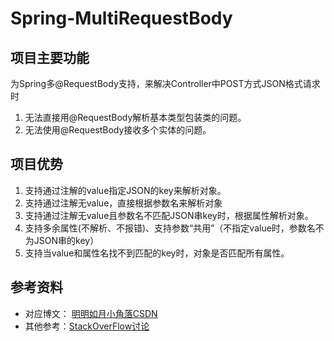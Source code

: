 # Spring-MultiRequestBody
## 项目主要功能
为Spring多@RequestBody支持，来解决Controller中POST方式JSON格式请求时
1. 无法直接用@RequestBody解析基本类型包装类的问题。
2. 无法使用@RequestBody接收多个实体的问题。

## 项目优势
1. 支持通过注解的value指定JSON的key来解析对象。
2. 支持通过注解无value，直接根据参数名来解析对象
3. 支持通过注解无value且参数名不匹配JSON串key时，根据属性解析对象。
4. 支持多余属性(不解析、不报错)、支持参数“共用”（不指定value时，参数名不为JSON串的key）
5. 支持当value和属性名找不到匹配的key时，对象是否匹配所有属性。

## 参考资料
* 对应博文： [明明如月小角落CSDN](https://blog.csdn.net/w605283073/article/details/82119284)
* 其他参考：[StackOverFlow讨论](https://stackoverflow.com/questions/12893566/passing-multiple-variables-in-requestbody-to-a-spring-mvc-controller-using-ajax)


